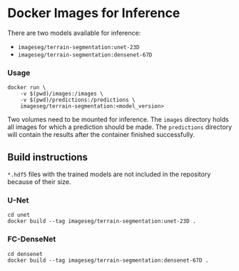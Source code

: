 # Docker Images for Inference
There are two models available for inference:
* `imageseg/terrain-segmentation:unet-23D`
* `imageseg/terrain-segmentation:densenet-67D`

### Usage
```
docker run \
    -v $(pwd)/images:/images \
    -v $(pwd)/predictions:/predictions \
    imageseg/terrain-segmentation:<model_version>
```

Two volumes need to be mounted for inference. The `images` directory holds all images for which a prediction should be made. The `predictions` directory will contain the results after the container finished successfully.  

## Build instructions
`*.hdf5` files with the trained models are not included in the repository because of their size.

### U-Net 
```
cd unet
docker build --tag imageseg/terrain-segmentation:unet-23D .
```

### FC-DenseNet
```
cd densenet
docker build --tag imageseg/terrain-segmentation:densenet-67D .
```

